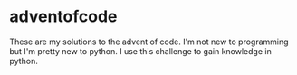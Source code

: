 # adventofcode

These are my solutions to the advent of code.
I'm not new to programming but I'm pretty new to python.
I use this challenge to gain knowledge in python.
